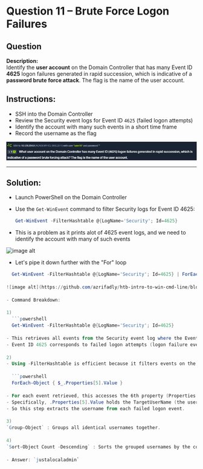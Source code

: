 # Question 11 – Brute Force Logon Failures

## Question
**Description:**  
Identify the **user account** on the Domain Controller that has many Event ID **4625** logon failures generated in rapid succession, which is indicative of a **password brute force attack**.
The flag is the name of the user account.

## Instructions:
- SSH into the Domain Controller  
- Review the Security event logs for Event ID `4625` (failed logon attempts)  
- Identify the account with many such events in a short time frame  
- Record the username as the flag  

![image alt](https://github.com/azrifadly/htb-intro-to-win-cmd-line/blob/main/screenshots/question11-screenshot.png)

---
## Solution:
- Launch PowerShell on the Domain Controller  
- Use the `Get-WinEvent` command to filter Security logs for Event ID 4625:

  ```powershell
  Get-WinEvent -FilterHashtable @{LogName='Security'; Id=4625}

- This is a problem as it prints alot of 4625 event logs, and we need to identify the account with many of such events

![image alt](https://github.com/azrifadly/htb-intro-to-win-cmd-line/blob/main/screenshots/question11-solution.png)

- Let's pipe it down further with the "For" loop

```powershell
  Get-WinEvent -FilterHashtable @{LogName='Security'; Id=4625} | ForEach-Object { $_.Properties[5].Value } | Group-Object | Sort-Object Count -Descending

![image alt](https://github.com/azrifadly/htb-intro-to-win-cmd-line/blob/main/screenshots/question11-solution1.png)

- Command Breakdown:

1)
  ```powershell
  Get-WinEvent -FilterHashtable @{LogName='Security'; Id=4625}
  
- This retrieves all events from the Security event log where the Event ID is 4625.
- Event ID 4625 corresponds to failed logon attempts (logon failure events).

2)
- Using -FilterHashtable is efficient because it filters events on the system level rather than getting everything and filtering after.

  ```powershell
  ForEach-Object { $_.Properties[5].Value }
  
- For each event retrieved, this accesses the 6th property (Properties is zero-indexed) of the event.
- Specifically, .Properties[5].Value holds the TargetUserName (the username for whom the failed logon was attempted).
- So this step extracts the username from each failed logon event.

3)
`Group-Object` : Groups all identical usernames together.

4)
`Sort-Object Count -Descending` : Sorts the grouped usernames by the count of occurrences, in descending order. The user with the most failed login attempts appears at the top.

- Answer: `justalocaladmin`
